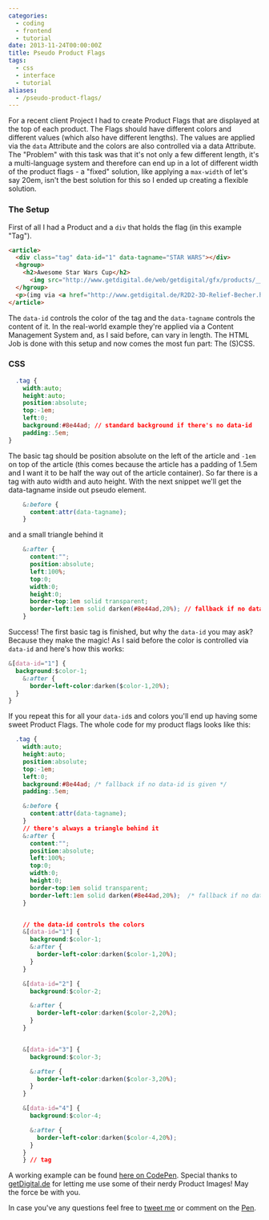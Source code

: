 ```yaml
---
categories:
  - coding
  - frontend
  - tutorial
date: 2013-11-24T00:00:00Z
title: Pseudo Product Flags
tags:
  - css
  - interface
  - tutorial
aliases:
  - /pseudo-product-flags/
---
```


For a recent client Project I had to create Product Flags that are displayed at the top of each product. The Flags should have different colors and different values (which also have different lengths). The values are applied via the `data` Attribute and the colors are also controlled via a data Attribute. The "Problem" with this task was that it's not only a few different length, it's a multi-language system and therefore can end up in a lot of different width of the product flags - a "fixed" solution, like applying a `max-width` of let's say 20em, isn't the best solution for this so I ended up creating a flexible solution.

### The Setup
First of all I had a Product and a `div` that holds the flag (in this example "Tag").

```html 
<article>
  <div class="tag" data-id="1" data-tagname="STAR WARS"></div>
  <hgroup>
    <h2>Awesome Star Wars Cup</h2>
      <img src="http://www.getdigital.de/web/getdigital/gfx/products/__generated__resized/1100x1100/R2D2_Relief_Mug_Titel.jpg" alt="" />
  </hgroup>
  <p>(img via <a href="http://www.getdigital.de/R2D2-3D-Relief-Becher.html">getDigital.de</a>)</p>
</article>
```

The `data-id` controls the color of the tag and the `data-tagname` controls the content of it. In the real-world example they're applied via a Content Management System and, as I said before, can vary in length. The HTML Job is done with this setup and now comes the most fun part: The (S)CSS.

### CSS
```css
  .tag {
    width:auto;
    height:auto;
    position:absolute;
    top:-1em;
    left:0;
    background:#8e44ad; // standard background if there's no data-id
    padding:.5em;
}
```

The basic tag should be position absolute on the left of the article and `-1em` on top of the article (this comes because the article has a padding of 1.5em and I want it to be half the way out of the article container). So far there is a tag with auto width and auto height. With the next snippet we'll get the data-tagname inside out pseudo element.
```css
    &:before {
      content:attr(data-tagname);
    }
```

and a small triangle behind it
```css
    &:after {
      content:"";
      position:absolute;
      left:100%;
      top:0;
      width:0;
      height:0;
      border-top:1em solid transparent;
      border-left:1em solid darken(#8e44ad,20%); // fallback if no data-id is given
    }
```

Success! The first basic tag is finished, but why the `data-id` you may ask? Because they make the magic! As I said before the color is controlled via `data-id` and here's how this works:
```css
&[data-id="1"] {
  background:$color-1;
    &:after {
      border-left-color:darken($color-1,20%);
  }
}
```

If you repeat this for all your `data-id`s and colors you'll end up having some sweet Product Flags. The whole code for my product flags looks like this:
```css
  .tag {
    width:auto;
    height:auto;
    position:absolute;
    top:-1em;
    left:0;
    background:#8e44ad; /* fallback if no data-id is given */
    padding:.5em;

    &:before {
      content:attr(data-tagname);
    }
    // there's always a triangle behind it
    &:after {
      content:"";
      position:absolute;
      left:100%;
      top:0;
      width:0;
      height:0;
      border-top:1em solid transparent;
      border-left:1em solid darken(#8e44ad,20%);  /* fallback if no data-id is given */
    }


    // the data-id controls the colors
    &[data-id="1"] {
      background:$color-1;
      &:after {
        border-left-color:darken($color-1,20%);
      }
    }

    &[data-id="2"] {
      background:$color-2;

      &:after {
        border-left-color:darken($color-2,20%);
      }
    }


    &[data-id="3"] {
      background:$color-3;

      &:after {
        border-left-color:darken($color-3,20%);
      }
    }

    &[data-id="4"] {
      background:$color-4;

      &:after {
        border-left-color:darken($color-4,20%);
      }
    }
    } // tag
```
A working example can be found [here on CodePen](http://codepen.io/kevingimbel/pen/Hpazh). Special thanks to [getDigital.de](http://getdigital.de) for letting me use some of their nerdy Product Images! May the force be with you.

In case you've any questions feel free to [tweet me](http://twitter.com/_kevinatari) or comment on the [Pen](http://codepen.io/kevingimbel/pen/Hpazh).
